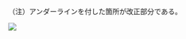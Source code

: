 （注）アンダーラインを付した箇所が改正部分である。

![](https://www.nta.go.jp/tmp/ef928a4a-04ff-48f0-a6c5-be7d046d6c34/images/cbd614b2b22e27f114a9e880e1ae382b4cf10814f5ed879e85b23841c52c7484.jpg)